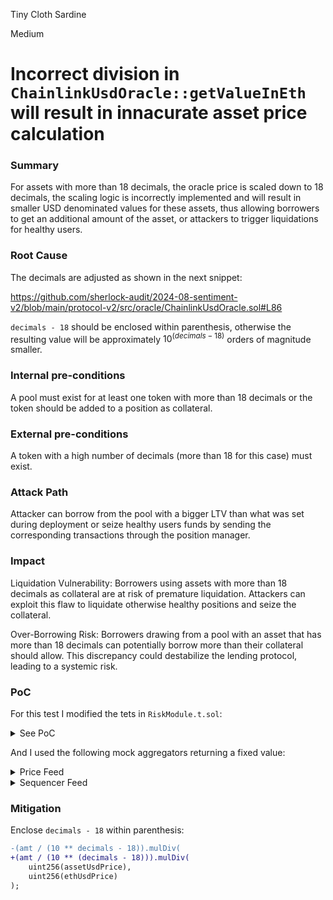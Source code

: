 Tiny Cloth Sardine

Medium

# Incorrect division in `ChainlinkUsdOracle::getValueInEth` will result in innacurate asset price calculation

### Summary

For assets with more than 18 decimals, the oracle price is scaled down to 18 decimals, the scaling logic is incorrectly implemented and will result in smaller USD denominated values for these assets, thus allowing borrowers to get an additional amount of the asset, or attackers to trigger liquidations for healthy users.

### Root Cause
The decimals are adjusted as shown in the next snippet:

https://github.com/sherlock-audit/2024-08-sentiment-v2/blob/main/protocol-v2/src/oracle/ChainlinkUsdOracle.sol#L86

`decimals - 18` should be enclosed within parenthesis, otherwise the resulting value will be approximately $10^{(decimals-18)}$ orders of magnitude smaller.

### Internal pre-conditions

A pool must exist for at least one token with more than 18 decimals or the token should be added to a position as collateral.

### External pre-conditions

A token with a high number of decimals (more than 18 for this case) must exist.

### Attack Path

Attacker can borrow from the pool with a bigger LTV than what was set during deployment or seize healthy users funds by sending the corresponding transactions through the position manager.

### Impact

Liquidation Vulnerability: Borrowers using assets with more than 18 decimals as collateral are at risk of premature liquidation. Attackers can exploit this flaw to liquidate otherwise healthy positions and seize the collateral.

Over-Borrowing Risk: Borrowers drawing from a pool with an asset that has more than 18 decimals can potentially borrow more than their collateral should allow. This discrepancy could destabilize the lending protocol, leading to a systemic risk.

### PoC

For this test I modified the tets in `RiskModule.t.sol`:

<details>

<summary> See PoC </summary>

```javascript
// SPDX-License-Identifier: MIT
pragma solidity ^0.8.24;

import {BaseTest, MockSwap} from "../BaseTest.t.sol";
import {console2} from "forge-std/console2.sol";
import {MockERC20} from "../mocks/MockERC20.sol";
import {Pool} from "src/Pool.sol";
import {Action} from "src/PositionManager.sol";
import {PositionManager} from "src/PositionManager.sol";
import {RiskEngine} from "src/RiskEngine.sol";
import {RiskModule} from "src/RiskModule.sol";
import {FixedPriceOracle} from "src/oracle/FixedPriceOracle.sol";
import {FixedAggregator} from "../mocks/MockOracle.sol";
import {FixedAggregatorSeq} from "../mocks/MockOracleSeq.sol";
import {FixedPriceOracle} from "src/oracle/FixedPriceOracle.sol";
import {ChainlinkUsdOracle} from "src/oracle/ChainlinkUsdOracle.sol";
contract RiskModuleUnitTests is BaseTest {
    Pool pool;
    address position;
    RiskEngine riskEngine;
    RiskModule riskModule;
    PositionManager positionManager;
    ChainlinkUsdOracle chainlinkUsdOracle;
    FixedAggregator mockAggregator;
    FixedAggregatorSeq mockAggregatorSeq;
    FixedPriceOracle oneEthOracle;

    function setUp() public override {
        super.setUp();

        oneEthOracle = new FixedPriceOracle(1e18);
        vm.warp(block.timestamp + 3601); // Avoid error when deploying due to underflow
        mockAggregator = new FixedAggregator();
        mockAggregatorSeq = new FixedAggregatorSeq();
        chainlinkUsdOracle = new ChainlinkUsdOracle(
            address(this),
            address(mockAggregatorSeq),
            address(mockAggregator),
            0
        );

        pool = protocol.pool();
        riskEngine = protocol.riskEngine();
        riskModule = protocol.riskModule();
        positionManager = protocol.positionManager();

        vm.startPrank(protocolOwner);
        riskEngine.setOracle(address(asset1), address(oneEthOracle)); // 1 asset1 = 1 eth
        riskEngine.setOracle(address(asset2), address(oneEthOracle)); // 1 asset2 = 1 eth
        riskEngine.setOracle(address(asset3), address(oneEthOracle)); // 1 asset3 = 1 eth
        vm.stopPrank();

        vm.startPrank(poolOwner);
        riskEngine.requestLtvUpdate(fixedRatePool, address(asset3), 0.5e18); // 2x lev
        riskEngine.acceptLtvUpdate(fixedRatePool, address(asset3));
        riskEngine.requestLtvUpdate(fixedRatePool, address(asset2), 0.5e18); // 2x lev
        riskEngine.acceptLtvUpdate(fixedRatePool, address(asset2));
        vm.stopPrank();

        asset1.mint(lender, 100e18);
        asset2.mint(user, 10e18);

        vm.startPrank(lender);
        asset1.approve(address(pool), 100e18);
        pool.deposit(fixedRatePool, 100e18, lender);
        vm.stopPrank();
    }
...
    function testOracleDecimals() public {
        MockERC20 mockERC20HighDecimals = new MockERC20("TOKEN", "TOK", 20);
        chainlinkUsdOracle.setFeed(
            address(mockERC20HighDecimals),
            address(mockAggregator),
            3600
        );
        vm.startPrank(protocolOwner);
        protocol.positionManager().toggleKnownAsset(
            address(mockERC20HighDecimals)
        );
        riskEngine.setOracle(
            address(mockERC20HighDecimals),
            address(chainlinkUsdOracle)
        );
        vm.stopPrank();
        mockERC20HighDecimals.mint(user, 1e20);
        vm.startPrank(user);
        mockERC20HighDecimals.approve(address(positionManager), 1e20);
        Action[] memory actions = new Action[](3);
        (position, actions[0]) = newPosition(
            user,
            bytes32(uint256(0x123456789))
        );
        actions[1] = deposit(address(mockERC20HighDecimals), 1e20);
        actions[2] = addToken(address(mockERC20HighDecimals));
        positionManager.processBatch(position, actions);
        vm.stopPrank();
        assertEq(riskModule.getTotalAssetValue(position), 1);
    }
...
```
</details>

And I used the following mock aggregators returning a fixed value:

<details>

<summary> Price Feed </summary>
Fiile `MockOracle.sol`:

```javascript
// SPDX-License-Identifier: MIT
pragma solidity ^0.8.0;

interface IAggregatorV3 {
    function latestRoundData()
        external
        view
        returns (
            uint80 roundId,
            int256 answer,
            uint256 startedAt,
            uint256 updatedAt,
            uint80 answeredInRound
        );

    function decimals() external view returns (uint256);
}

contract FixedAggregator is IAggregatorV3 {
    uint80 private fixedRoundId = 1;
    int256 private fixedAnswer = 100000000;
    uint256 private fixedStartedAt = 0;
    uint256 private fixedUpdatedAt = block.timestamp;
    uint80 private fixedAnsweredInRound = 1;
    uint256 private fixedDecimals = 8;

    function latestRoundData()
        external
        view
        override
        returns (
            uint80 roundId,
            int256 answer,
            uint256 startedAt,
            uint256 updatedAt,
            uint80 answeredInRound
        )
    {
        return (
            fixedRoundId,
            fixedAnswer,
            fixedStartedAt,
            fixedUpdatedAt,
            fixedAnsweredInRound
        );
    }

    function decimals() external view override returns (uint256) {
        return fixedDecimals;
    }
}

```

</details>

<details>

<summary> Sequencer Feed </summary>
Fiile `MockOracleSeq.sol`:

```javascript
// SPDX-License-Identifier: MIT
pragma solidity ^0.8.0;

interface IAggregatorV3 {
    function latestRoundData()
        external
        view
        returns (
            uint80 roundId,
            int256 answer,
            uint256 startedAt,
            uint256 updatedAt,
            uint80 answeredInRound
        );

    function decimals() external view returns (uint256);
}

contract FixedAggregatorSeq is IAggregatorV3 {
    uint80 private fixedRoundId = 1;
    int256 private fixedAnswer = 0;
    uint256 private fixedStartedAt = 1;
    uint256 private fixedUpdatedAt = 0;
    uint80 private fixedAnsweredInRound = 1;
    uint256 private fixedDecimals = 8;

    function latestRoundData()
        external
        view
        override
        returns (
            uint80 roundId,
            int256 answer,
            uint256 startedAt,
            uint256 updatedAt,
            uint80 answeredInRound
        )
    {
        return (
            fixedRoundId,
            fixedAnswer,
            fixedStartedAt,
            fixedUpdatedAt,
            fixedAnsweredInRound
        );
    }

    function decimals() external view override returns (uint256) {
        return fixedDecimals;
    }
}
```

</details>

### Mitigation

Enclose `decimals - 18` within parenthesis:

```diff
-(amt / (10 ** decimals - 18)).mulDiv(
+(amt / (10 ** (decimals - 18))).mulDiv(
    uint256(assetUsdPrice),
    uint256(ethUsdPrice)
);
```